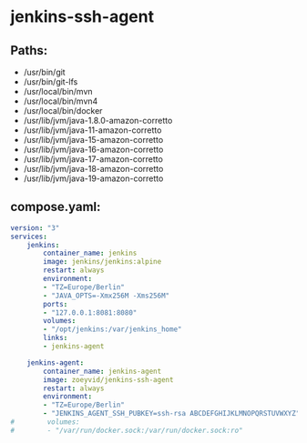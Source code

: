 # jenkins-ssh-agent

## Paths:
- /usr/bin/git
- /usr/bin/git-lfs
- /usr/local/bin/mvn
- /usr/local/bin/mvn4
- /usr/local/bin/docker
- /usr/lib/jvm/java-1.8.0-amazon-corretto
- /usr/lib/jvm/java-11-amazon-corretto
- /usr/lib/jvm/java-15-amazon-corretto
- /usr/lib/jvm/java-16-amazon-corretto
- /usr/lib/jvm/java-17-amazon-corretto
- /usr/lib/jvm/java-18-amazon-corretto
- /usr/lib/jvm/java-19-amazon-corretto

## compose.yaml:
```yml
version: "3"
services:
    jenkins:
        container_name: jenkins
        image: jenkins/jenkins:alpine
        restart: always
        environment:
        - "TZ=Europe/Berlin"
        - "JAVA_OPTS=-Xmx256M -Xms256M"
        ports:
        - "127.0.0.1:8081:8080"
        volumes:
        - "/opt/jenkins:/var/jenkins_home"
        links:
        - jenkins-agent

    jenkins-agent:
        container_name: jenkins-agent
        image: zoeyvid/jenkins-ssh-agent
        restart: always
        environment:
        - "TZ=Europe/Berlin"
        - "JENKINS_AGENT_SSH_PUBKEY=ssh-rsa ABCDEFGHIJKLMNOPQRSTUVWXYZ"
#        volumes:
#        - "/var/run/docker.sock:/var/run/docker.sock:ro"
```
